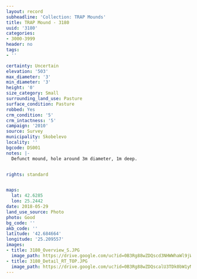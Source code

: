 ```yaml
---
layout: record
subheadline: 'Collection: TRAP Mounds'
title: TRAP Mound - 3180
uuid: '3180'
categories:
- 3000-3999
header: no
tags:
- ''

certainty: Uncertain
elevation: '503'
max_diameter: '3'
min_diameter: '3'
height: '0'
size_category: Small
surrounding_land_use: Pasture
surface_condition: Pasture
robbed: Yes
crm_condition: '5'
crm_intactness: '5'
campaign: '2010'
source: Survey
municipality: Skobelevo
locality: ''
bgcode: DS001
notes: |-
  Defunct mound, hole around 3m diameter, 1m deep.


rights: standard


maps:
  lat: 42.6285
  lon: 25.2442
date: 2018-05-29
land_use_source: Photo
photo: Good
bg_code: ''
akb_code: ''
latitude: '42.684664'
longitude: '25.209557'
images:
- title: 3180_Overview_S.JPG
  image_path: https://drive.google.com/uc?id=0B3Rg88wZDQscd3NHWWhaWl9jWVE
- title: 3180_Detail_RT_TOP.JPG
  image_path: https://drive.google.com/uc?id=0B3Rg88wZDQscalU3TDk0bW1yMVk
---
```


